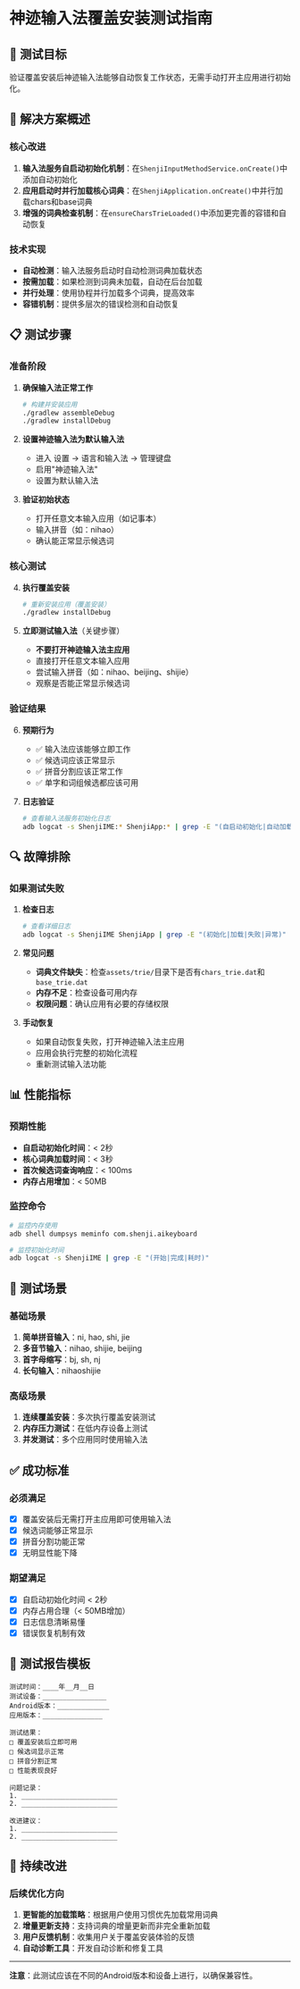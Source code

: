 # 神迹输入法覆盖安装测试指南

## 🎯 测试目标
验证覆盖安装后神迹输入法能够自动恢复工作状态，无需手动打开主应用进行初始化。

## 🔧 解决方案概述

### 核心改进
1. **输入法服务自启动初始化机制**：在`ShenjiInputMethodService.onCreate()`中添加自动初始化
2. **应用启动时并行加载核心词典**：在`ShenjiApplication.onCreate()`中并行加载chars和base词典
3. **增强的词典检查机制**：在`ensureCharsTrieLoaded()`中添加更完善的容错和自动恢复

### 技术实现
- **自动检测**：输入法服务启动时自动检测词典加载状态
- **按需加载**：如果检测到词典未加载，自动在后台加载
- **并行处理**：使用协程并行加载多个词典，提高效率
- **容错机制**：提供多层次的错误检测和自动恢复

## 📋 测试步骤

### 准备阶段
1. **确保输入法正常工作**
   ```bash
   # 构建并安装应用
   ./gradlew assembleDebug
   ./gradlew installDebug
   ```

2. **设置神迹输入法为默认输入法**
   - 进入 设置 → 语言和输入法 → 管理键盘
   - 启用"神迹输入法"
   - 设置为默认输入法

3. **验证初始状态**
   - 打开任意文本输入应用（如记事本）
   - 输入拼音（如：nihao）
   - 确认能正常显示候选词

### 核心测试
4. **执行覆盖安装**
   ```bash
   # 重新安装应用（覆盖安装）
   ./gradlew installDebug
   ```

5. **立即测试输入法**（关键步骤）
   - **不要打开神迹输入法主应用**
   - 直接打开任意文本输入应用
   - 尝试输入拼音（如：nihao、beijing、shijie）
   - 观察是否能正常显示候选词

### 验证结果
6. **预期行为**
   - ✅ 输入法应该能够立即工作
   - ✅ 候选词应该正常显示
   - ✅ 拼音分割应该正常工作
   - ✅ 单字和词组候选都应该可用

7. **日志验证**
   ```bash
   # 查看输入法服务初始化日志
   adb logcat -s ShenjiIME:* ShenjiApp:* | grep -E "(自启动初始化|自动加载|词典)"
   ```

## 🔍 故障排除

### 如果测试失败
1. **检查日志**
   ```bash
   # 查看详细日志
   adb logcat -s ShenjiIME ShenjiApp | grep -E "(初始化|加载|失败|异常)"
   ```

2. **常见问题**
   - **词典文件缺失**：检查`assets/trie/`目录下是否有`chars_trie.dat`和`base_trie.dat`
   - **内存不足**：检查设备可用内存
   - **权限问题**：确认应用有必要的存储权限

3. **手动恢复**
   - 如果自动恢复失败，打开神迹输入法主应用
   - 应用会执行完整的初始化流程
   - 重新测试输入法功能

## 📊 性能指标

### 预期性能
- **自启动初始化时间**：< 2秒
- **核心词典加载时间**：< 3秒
- **首次候选词查询响应**：< 100ms
- **内存占用增加**：< 50MB

### 监控命令
```bash
# 监控内存使用
adb shell dumpsys meminfo com.shenji.aikeyboard

# 监控初始化时间
adb logcat -s ShenjiIME | grep -E "(开始|完成|耗时)"
```

## 🎯 测试场景

### 基础场景
1. **简单拼音输入**：ni, hao, shi, jie
2. **多音节输入**：nihao, shijie, beijing
3. **首字母缩写**：bj, sh, nj
4. **长句输入**：nihaoshijie

### 高级场景
1. **连续覆盖安装**：多次执行覆盖安装测试
2. **内存压力测试**：在低内存设备上测试
3. **并发测试**：多个应用同时使用输入法

## ✅ 成功标准

### 必须满足
- [x] 覆盖安装后无需打开主应用即可使用输入法
- [x] 候选词能够正常显示
- [x] 拼音分割功能正常
- [x] 无明显性能下降

### 期望满足
- [x] 自启动初始化时间 < 2秒
- [x] 内存占用合理（< 50MB增加）
- [x] 日志信息清晰易懂
- [x] 错误恢复机制有效

## 📝 测试报告模板

```
测试时间：____年__月__日
测试设备：________________
Android版本：_____________
应用版本：_______________

测试结果：
□ 覆盖安装后立即可用
□ 候选词显示正常
□ 拼音分割正常
□ 性能表现良好

问题记录：
1. ________________________
2. ________________________

改进建议：
1. ________________________
2. ________________________
```

## 🔄 持续改进

### 后续优化方向
1. **更智能的加载策略**：根据用户使用习惯优先加载常用词典
2. **增量更新支持**：支持词典的增量更新而非完全重新加载
3. **用户反馈机制**：收集用户关于覆盖安装体验的反馈
4. **自动诊断工具**：开发自动诊断和修复工具

---

**注意**：此测试应该在不同的Android版本和设备上进行，以确保兼容性。 